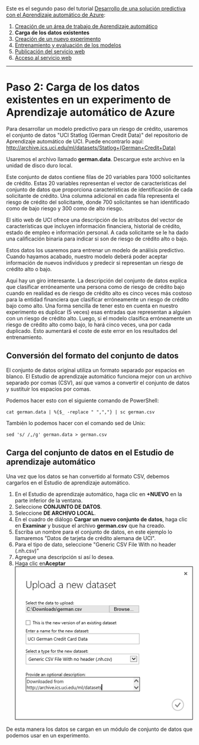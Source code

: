 <properties title="Step 2: Upload existing data into an Azure Machine Learning experiment" pageTitle="Step 2: Upload data into a Machine Learning experiment | Azure" description="Step 2: Upload existing public data into Azure Machine Learning Studio" metaKeywords="" services="" solutions="" documentationCenter="" authors="garye" videoId="" scriptId="" />

<tags ms.service="machine-learning" ms.workload="tbd" ms.tgt_pltfrm="na" ms.devlang="na" ms.topic="article" ms.date="01/01/1900" ms.author="garye"></tags>

Este es el segundo paso del tutorial [Desarrollo de una solución predictiva con el Aprendizaje automático de Azure][]:

1.  [Creación de un área de trabajo de Aprendizaje automático][]
2.  **Carga de los datos existentes**
3.  [Creación de un nuevo experimento][]
4.  [Entrenamiento y evaluación de los modelos][]
5.  [Publicación del servicio web][]
6.  [Acceso al servicio web][]

------------------------------------------------------------------------

# Paso 2: Carga de los datos existentes en un experimento de Aprendizaje automático de Azure

Para desarrollar un modelo predictivo para un riesgo de crédito, usaremos el conjunto de datos "UCI Statlog (German Credit Data)" del repositorio de Aprendizaje automático de UCI. Puede encontrarlo aquí:
<http://archive.ics.uci.edu/ml/datasets/Statlog+(German+Credit+Data)>

Usaremos el archivo llamado **german.data**. Descargue este archivo en la unidad de disco duro local.

Este conjunto de datos contiene filas de 20 variables para 1000 solicitantes de crédito. Estas 20 variables representan el vector de características del conjunto de datos que proporciona características de identificación de cada solicitante de crédito. Una columna adicional en cada fila representa el riesgo de crédito del solicitante, donde 700 solicitantes se han identificado como de bajo riesgo y 300 como de alto riesgo.

El sitio web de UCI ofrece una descripción de los atributos del vector de características que incluyen información financiera, historial de crédito, estado de empleo e información personal. A cada solicitante se le ha dado una calificación binaria para indicar si son de riesgo de crédito alto o bajo.

Estos datos los usaremos para entrenar un modelo de análisis predictivo. Cuando hayamos acabado, nuestro modelo deberá poder aceptar información de nuevos individuos y predecir si representan un riesgo de crédito alto o bajo.

Aquí hay un giro interesante. La descripción del conjunto de datos explica que clasificar erróneamente una persona como de riesgo de crédito bajo cuando en realidad es de riesgo de crédito alto es cinco veces más costoso para la entidad financiera que clasificar erróneamente un riesgo de crédito bajo como alto. Una forma sencilla de tener esto en cuenta en nuestro experimento es duplicar (5 veces) esas entradas que representan a alguien con un riesgo de crédito alto. Luego, si el modelo clasifica erróneamente un riesgo de crédito alto como bajo, lo hará cinco veces, una por cada duplicado. Esto aumentará el coste de este error en los resultados del entrenamiento.

## Conversión del formato del conjunto de datos

El conjunto de datos original utiliza un formato separado por espacios en blanco. El Estudio de aprendizaje automático funciona mejor con un archivo separado por comas (CSV), así que vamos a convertir el conjunto de datos y sustituir los espacios por comas.

Podemos hacer esto con el siguiente comando de PowerShell:

    cat german.data | %{$_ -replace " ",","} | sc german.csv  

También lo podemos hacer con el comando sed de Unix:

    sed 's/ /,/g' german.data > german.csv  

## Carga del conjunto de datos en el Estudio de aprendizaje automático

Una vez que los datos se han convertido al formato CSV, debemos cargarlos en el Estudio de aprendizaje automático.

1.  En el Estudio de aprendizaje automático, haga clic en **+NUEVO** en la parte inferior de la ventana.
2.  Seleccione **CONJUNTO DE DATOS**.
3.  Seleccione **DE ARCHIVO LOCAL**.
4.  En el cuadro de diálogo **Cargar un nuevo conjunto de datos**, haga clic en **Examinar** y busque el archivo **german.csv** que ha creado.
5.  Escriba un nombre para el conjunto de datos, en este ejemplo lo llamaremos "Datos de tarjeta de crédito alemana de UCI".
6.  Para el tipo de dato, seleccione "Generic CSV File With no header (.nh.csv)"
7.  Agregue una descripción si así lo desea.
8.  Haga clic en**Aceptar**
    ![Upload the dataset][]

De esta manera los datos se cargan en un módulo de conjunto de datos que podemos usar en un experimento.

  [Desarrollo de una solución predictiva con el Aprendizaje automático de Azure]: ../machine-learning-walkthrough-develop-predictive-solution/
  [Creación de un área de trabajo de Aprendizaje automático]: ../machine-learning-walkthrough-1-create-ml-workspace/
  [Creación de un nuevo experimento]: ../machine-learning-walkthrough-3-create-new-experiment/
  [Entrenamiento y evaluación de los modelos]: ../machine-learning-walkthrough-4-train-and-evaluate-models/
  [Publicación del servicio web]: ../machine-learning-walkthrough-5-publish-web-service/
  [Acceso al servicio web]: ../machine-learning-walkthrough-6-access-web-service/
  [Upload the dataset]: ./media/machine-learning-walkthrough-2-upload-data/upload1.png

